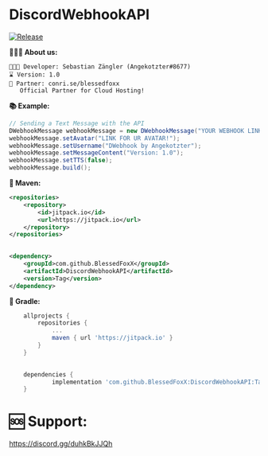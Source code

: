 # DiscordWebhookAPI
[![Release](https://jitpack.io/v/BlessedFoxX/DiscordWebhookAPI.svg)](https://jitpack.io/#BlessedFoxX/DiscordWebhookAPI)

**👨🏻‍🚀  About us:**

```
👨🏻‍💻 Developer: Sebastian Zängler (Angekotzter#8677)
⌛ Version: 1.0
👯 Partner: conri.se/blessedfoxx
   Official Partner for Cloud Hosting!
```

**📚 Example:**
```java
// Sending a Text Message with the API
DWebhookMessage webhookMessage = new DWebhookMessage("YOUR WEBHOOK LINK!");
webhookMessage.setAvatar("LINK FOR UR AVATAR!");
webhookMessage.setUsername("DWebhook by Angekotzter");
webhookMessage.setMessageContent("Version: 1.0");
webhookMessage.setTTS(false);
webhookMessage.build();
```


**🧬 Maven:**
```xml
<repositories>
	<repository>
	    <id>jitpack.io</id>
	    <url>https://jitpack.io</url>
	</repository>
</repositories>
   

<dependency>
    <groupId>com.github.BlessedFoxX</groupId>
    <artifactId>DiscordWebhookAPI</artifactId>
    <version>Tag</version>
</dependency>
```

**🔧 Gradle:**
```gradle
	allprojects {
		repositories {
			...
			maven { url 'https://jitpack.io' }
		}
	}
   

	dependencies {
	        implementation 'com.github.BlessedFoxX:DiscordWebhookAPI:Tag'
	}
```

# 🆘 Support:
https://discord.gg/duhkBkJJQh
